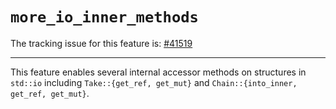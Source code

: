 # `more_io_inner_methods`

The tracking issue for this feature is: [#41519]

[#41519]: https://github.com/rust-lang/rust/issues/41519

------------------------

This feature enables several internal accessor methods on structures in
`std::io` including `Take::{get_ref, get_mut}` and `Chain::{into_inner, get_ref,
get_mut}`.
